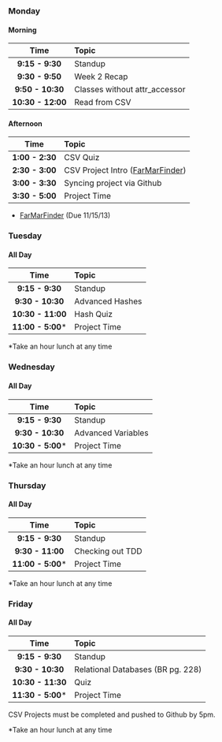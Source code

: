 ### Monday
#### Morning

| Time              | Topic                        |
|:-----------------:|:-----------------------------|
| **9:15 - 9:30**   | Standup                      |
| **9:30 - 9:50**   | Week 2 Recap                 |
| **9:50 - 10:30**  | Classes without attr_accessor|
| **10:30 - 12:00** | Read from CSV                |


#### Afternoon

| Time              | Topic                        |
|:-----------------:|:-----------------------------|
| **1:00 - 2:30**   | CSV Quiz                     |
| **2:30 - 3:00**   | CSV Project Intro ([FarMarFinder](https://github.com/Ada-Developers-Academy/far_mar_finder))      |
| **3:00 - 3:30**   | Syncing project via Github   |
| **3:30 - 5:00**   | Project Time                 |

- [FarMarFinder](https://github.com/Ada-Developers-Academy/far_mar_finder) (Due 11/15/13)

### Tuesday
#### All Day

| Time              | Topic             |
|:-----------------:|:------------------|
| **9:15 - 9:30**   | Standup           |
| **9:30 - 10:30**  | Advanced Hashes   |
| **10:30 - 11:00** | Hash Quiz         |
| **11:00 - 5:00*** | Project Time      |

*Take an hour lunch at any time

### Wednesday
#### All Day

| Time              | Topic             |
|:-----------------:|:------------------|
| **9:15 - 9:30**   | Standup           |
| **9:30 - 10:30**  | Advanced Variables|
| **10:30 - 5:00*** | Project Time      |

*Take an hour lunch at any time

### Thursday
#### All Day

| Time              | Topic             |
|:-----------------:|:------------------|
| **9:15 - 9:30**   | Standup           |
| **9:30 - 11:00**  | Checking out TDD  |
| **11:00 - 5:00*** | Project Time      |

*Take an hour lunch at any time

### Friday

#### All Day

| Time              | Topic             |
|:-----------------:|:------------------|
| **9:15 - 9:30**   | Standup           |
| **9:30 - 10:30**  | Relational Databases (BR pg. 228)  |
| **10:30 - 11:30** | Quiz              |
| **11:30 - 5:00*** | Project Time      |

CSV Projects must be completed and pushed to Github by 5pm. 

*Take an hour lunch at any time
